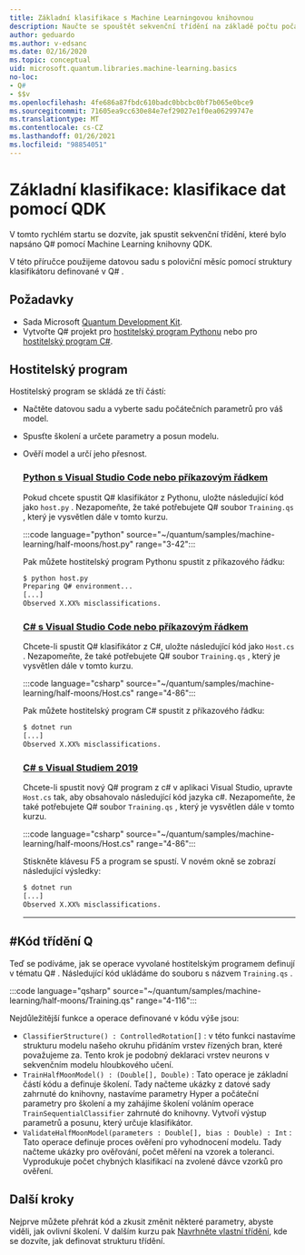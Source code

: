 ```yaml
---
title: Základní klasifikace s Machine Learningovou knihovnou
description: Naučte se spouštět sekvenční třídění na základě počtu počátečních a napsaných v Q# Machine Learning knihovně QDK Microsoft.
author: geduardo
ms.author: v-edsanc
ms.date: 02/16/2020
ms.topic: conceptual
uid: microsoft.quantum.libraries.machine-learning.basics
no-loc:
- Q#
- $$v
ms.openlocfilehash: 4fe686a87fbdc610badc0bbcbc0bf7b065e0bce9
ms.sourcegitcommit: 71605ea9cc630e84e7ef29027e1f0ea06299747e
ms.translationtype: MT
ms.contentlocale: cs-CZ
ms.lasthandoff: 01/26/2021
ms.locfileid: "98854051"
---
```

# <a name="basic-classification-classify-data-with-the-qdk"></a>Základní klasifikace: klasifikace dat pomocí QDK

V tomto rychlém startu se dozvíte, jak spustit sekvenční třídění, které bylo napsáno Q# pomocí Machine Learning knihovny QDK. 

V této příručce použijeme datovou sadu s poloviční měsíc pomocí struktury klasifikátoru definované v Q# .

## <a name="prerequisites"></a>Požadavky

- Sada Microsoft [Quantum Development Kit](xref:microsoft.quantum.install).
- Vytvořte Q# projekt pro [hostitelský program Pythonu](xref:microsoft.quantum.install.python) nebo pro [hostitelský program C#](xref:microsoft.quantum.install.cs).

## <a name="host-program"></a>Hostitelský program

Hostitelský program se skládá ze tří částí:

- Načtěte datovou sadu a vyberte sadu počátečních parametrů pro váš model.
- Spusťte školení a určete parametry a posun modelu.
- Ověří model a určí jeho přesnost.

    ### <a name="python-with-visual-studio-code-or-the-command-line"></a>[Python s Visual Studio Code nebo příkazovým řádkem](#tab/tabid-python)

    Pokud chcete spustit Q# klasifikátor z Pythonu, uložte následující kód jako `host.py` . Nezapomeňte, že také potřebujete Q# soubor `Training.qs` , který je vysvětlen dále v tomto kurzu.

    :::code language="python" source="~/quantum/samples/machine-learning/half-moons/host.py" range="3-42":::

    Pak můžete hostitelský program Pythonu spustit z příkazového řádku:

    ```bash
    $ python host.py
    Preparing Q# environment...
    [...]
    Observed X.XX% misclassifications.
    ```

    ### <a name="c-with-visual-studio-code-or-the-command-line"></a>[C# s Visual Studio Code nebo příkazovým řádkem](#tab/tabid-csharp)

    Chcete-li spustit Q# klasifikátor z C#, uložte následující kód jako `Host.cs` . Nezapomeňte, že také potřebujete Q# soubor `Training.qs` , který je vysvětlen dále v tomto kurzu.

    :::code language="csharp" source="~/quantum/samples/machine-learning/half-moons/Host.cs" range="4-86":::

    Pak můžete hostitelský program C# spustit z příkazového řádku:

    ```bash
    $ dotnet run
    [...]
    Observed X.XX% misclassifications.
    ```

    ### <a name="c-with-visual-studio-2019"></a>[C# s Visual Studiem 2019](#tab/tabid-vs2019)

    Chcete-li spustit nový Q# program z c# v aplikaci Visual Studio, upravte `Host.cs` tak, aby obsahovalo následující kód jazyka c#. Nezapomeňte, že také potřebujete Q# soubor `Training.qs` , který je vysvětlen dále v tomto kurzu.

    :::code language="csharp" source="~/quantum/samples/machine-learning/half-moons/Host.cs" range="4-86":::

    Stiskněte klávesu F5 a program se spustí. V novém okně se zobrazí následující výsledky: 

    ```bash
    $ dotnet run
    [...]
    Observed X.XX% misclassifications.
    ```
    ***

## <a name="q-classifier-code"></a>\#Kód třídění Q

Teď se podíváme, jak se operace vyvolané hostitelským programem definují v tématu Q# .
Následující kód ukládáme do souboru s názvem `Training.qs` .

:::code language="qsharp" source="~/quantum/samples/machine-learning/half-moons/Training.qs" range="4-116":::

Nejdůležitější funkce a operace definované v kódu výše jsou:

- `ClassifierStructure() : ControlledRotation[]` : v této funkci nastavíme strukturu modelu našeho okruhu přidáním vrstev řízených bran, které považujeme za. Tento krok je podobný deklaraci vrstev neurons v sekvenčním modelu hloubkového učení.
- `TrainHalfMoonModel() : (Double[], Double)` : Tato operace je základní částí kódu a definuje školení. Tady načteme ukázky z datové sady zahrnuté do knihovny, nastavíme parametry Hyper a počáteční parametry pro školení a my zahájíme školení voláním operace `TrainSequentialClassifier` zahrnuté do knihovny. Vytvoří výstup parametrů a posunu, který určuje klasifikátor.
- `ValidateHalfMoonModel(parameters : Double[], bias : Double) : Int` : Tato operace definuje proces ověření pro vyhodnocení modelu. Tady načteme ukázky pro ověřování, počet měření na vzorek a toleranci. Vyprodukuje počet chybných klasifikací na zvolené dávce vzorků pro ověření.

## <a name="next-steps"></a>Další kroky

Nejprve můžete přehrát kód a zkusit změnit některé parametry, abyste viděli, jak ovlivní školení. V dalším kurzu pak [Navrhněte vlastní třídění](xref:microsoft.quantum.libraries.machine-learning.design), kde se dozvíte, jak definovat strukturu třídění.
